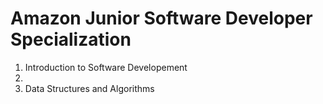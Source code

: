 <h1>Amazon Junior Software Developer Specialization</h1>
<ol>
  <li>Introduction to Software Developement</li>
  <li></li>
  <li>Data Structures and Algorithms</li>
</ol>
